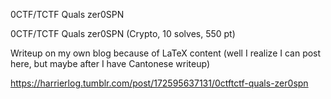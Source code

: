 0CTF/TCTF Quals zer0SPN



0CTF/TCTF Quals zer0SPN (Crypto, 10 solves, 550 pt)

Writeup on my own blog because of LaTeX content (well I realize I can post here, but maybe after I have Cantonese writeup)

https://harrierlog.tumblr.com/post/172595637131/0ctftctf-quals-zer0spn
